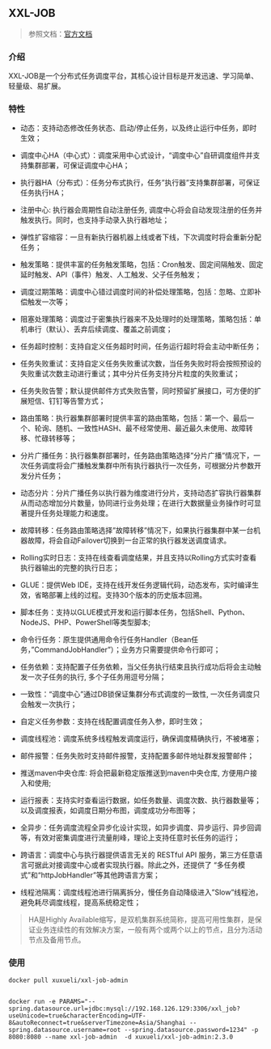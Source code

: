 ## XXL-JOB

> 参照文档：[官方文档](https://www.xuxueli.com/xxl-job)

### 介绍

​	XXL-JOB是一个分布式任务调度平台，其核心设计目标是开发迅速、学习简单、轻量级、易扩展。

### 特性

- 动态：支持动态修改任务状态、启动/停止任务，以及终止运行中任务，即时生效；

- 调度中心HA（中心式）：调度采用中心式设计，“调度中心”自研调度组件并支持集群部署，可保证调度中心HA；

- 执行器HA（分布式）：任务分布式执行，任务”执行器”支持集群部署，可保证任务执行HA；

- 注册中心: 执行器会周期性自动注册任务, 调度中心将会自动发现注册的任务并触发执行。同时，也支持手动录入执行器地址；

- 弹性扩容缩容：一旦有新执行器机器上线或者下线，下次调度时将会重新分配任务；

- 触发策略：提供丰富的任务触发策略，包括：Cron触发、固定间隔触发、固定延时触发、API（事件）触发、人工触发、父子任务触发；

- 调度过期策略：调度中心错过调度时间的补偿处理策略，包括：忽略、立即补偿触发一次等；

- 阻塞处理策略：调度过于密集执行器来不及处理时的处理策略，策略包括：单机串行（默认）、丢弃后续调度、覆盖之前调度；

- 任务超时控制：支持自定义任务超时时间，任务运行超时将会主动中断任务；

- 任务失败重试：支持自定义任务失败重试次数，当任务失败时将会按照预设的失败重试次数主动进行重试；其中分片任务支持分片粒度的失败重试；

- 任务失败告警；默认提供邮件方式失败告警，同时预留扩展接口，可方便的扩展短信、钉钉等告警方式；

- 路由策略：执行器集群部署时提供丰富的路由策略，包括：第一个、最后一个、轮询、随机、一致性HASH、最不经常使用、最近最久未使用、故障转移、忙碌转移等；

- 分片广播任务：执行器集群部署时，任务路由策略选择”分片广播”情况下，一次任务调度将会广播触发集群中所有执行器执行一次任务，可根据分片参数开发分片任务；

- 动态分片：分片广播任务以执行器为维度进行分片，支持动态扩容执行器集群从而动态增加分片数量，协同进行业务处理；在进行大数据量业务操作时可显著提升任务处理能力和速度。

- 故障转移：任务路由策略选择”故障转移”情况下，如果执行器集群中某一台机器故障，将会自动Failover切换到一台正常的执行器发送调度请求。

- Rolling实时日志：支持在线查看调度结果，并且支持以Rolling方式实时查看执行器输出的完整的执行日志；

- GLUE：提供Web IDE，支持在线开发任务逻辑代码，动态发布，实时编译生效，省略部署上线的过程。支持30个版本的历史版本回溯。

- 脚本任务：支持以GLUE模式开发和运行脚本任务，包括Shell、Python、NodeJS、PHP、PowerShell等类型脚本;

- 命令行任务：原生提供通用命令行任务Handler（Bean任务，”CommandJobHandler”）；业务方只需要提供命令行即可；

- 任务依赖：支持配置子任务依赖，当父任务执行结束且执行成功后将会主动触发一次子任务的执行, 多个子任务用逗号分隔；

- 一致性：“调度中心”通过DB锁保证集群分布式调度的一致性, 一次任务调度只会触发一次执行；

- 自定义任务参数：支持在线配置调度任务入参，即时生效；

- 调度线程池：调度系统多线程触发调度运行，确保调度精确执行，不被堵塞；

- 邮件报警：任务失败时支持邮件报警，支持配置多邮件地址群发报警邮件；

- 推送maven中央仓库: 将会把最新稳定版推送到maven中央仓库, 方便用户接入和使用;

- 运行报表：支持实时查看运行数据，如任务数量、调度次数、执行器数量等；以及调度报表，如调度日期分布图，调度成功分布图等；

- 全异步：任务调度流程全异步化设计实现，如异步调度、异步运行、异步回调等，有效对密集调度进行流量削峰，理论上支持任意时长任务的运行；

- 跨语言：调度中心与执行器提供语言无关的 RESTful API 服务，第三方任意语言可据此对接调度中心或者实现执行器。除此之外，还提供了 “多任务模式”和“httpJobHandler”等其他跨语言方案；

- 线程池隔离：调度线程池进行隔离拆分，慢任务自动降级进入”Slow”线程池，避免耗尽调度线程，提高系统稳定性；

  



> HA是Highly Available缩写，是双机集群系统简称，提高可用性集群，是保证业务连续性的有效解决方案，一般有两个或两个以上的节点，且分为活动节点及备用节点。



### 使用



```shell
docker pull xuxueli/xxl-job-admin


docker run -e PARAMS="--spring.datasource.url=jdbc:mysql://192.168.126.129:3306/xxl_job?useUnicode=true&characterEncoding=UTF-8&autoReconnect=true&serverTimezone=Asia/Shanghai --spring.datasource.username=root --spring.datasource.password=1234" -p 8080:8080 --name xxl-job-admin  -d xuxueli/xxl-job-admin:2.3.0
```


